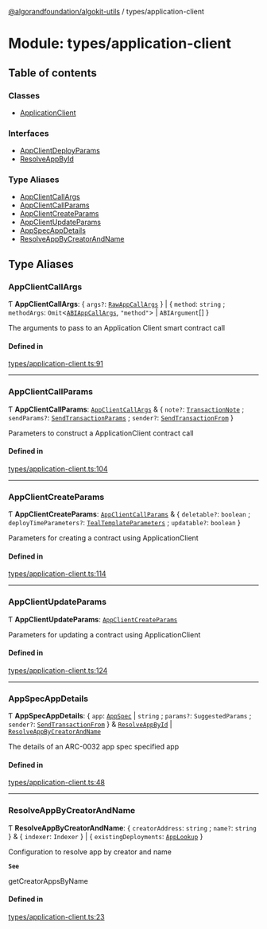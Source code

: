 [@algorandfoundation/algokit-utils](../README.md) / types/application-client

# Module: types/application-client

## Table of contents

### Classes

- [ApplicationClient](../classes/types_application_client.ApplicationClient.md)

### Interfaces

- [AppClientDeployParams](../interfaces/types_application_client.AppClientDeployParams.md)
- [ResolveAppById](../interfaces/types_application_client.ResolveAppById.md)

### Type Aliases

- [AppClientCallArgs](types_application_client.md#appclientcallargs)
- [AppClientCallParams](types_application_client.md#appclientcallparams)
- [AppClientCreateParams](types_application_client.md#appclientcreateparams)
- [AppClientUpdateParams](types_application_client.md#appclientupdateparams)
- [AppSpecAppDetails](types_application_client.md#appspecappdetails)
- [ResolveAppByCreatorAndName](types_application_client.md#resolveappbycreatorandname)

## Type Aliases

### AppClientCallArgs

Ƭ **AppClientCallArgs**: { `args?`: [`RawAppCallArgs`](../interfaces/types_app.RawAppCallArgs.md)  } \| { `method`: `string` ; `methodArgs`: `Omit`<[`ABIAppCallArgs`](../interfaces/types_app.ABIAppCallArgs.md), ``"method"``\> \| `ABIArgument`[]  }

The arguments to pass to an Application Client smart contract call

#### Defined in

[types/application-client.ts:91](https://github.com/algorandfoundation/algokit-utils-ts/blob/main/src/types/application-client.ts#L91)

___

### AppClientCallParams

Ƭ **AppClientCallParams**: [`AppClientCallArgs`](types_application_client.md#appclientcallargs) & { `note?`: [`TransactionNote`](types_transaction.md#transactionnote) ; `sendParams?`: [`SendTransactionParams`](../interfaces/types_transaction.SendTransactionParams.md) ; `sender?`: [`SendTransactionFrom`](types_transaction.md#sendtransactionfrom)  }

Parameters to construct a ApplicationClient contract call

#### Defined in

[types/application-client.ts:104](https://github.com/algorandfoundation/algokit-utils-ts/blob/main/src/types/application-client.ts#L104)

___

### AppClientCreateParams

Ƭ **AppClientCreateParams**: [`AppClientCallParams`](types_application_client.md#appclientcallparams) & { `deletable?`: `boolean` ; `deployTimeParameters?`: [`TealTemplateParameters`](../interfaces/types_app.TealTemplateParameters.md) ; `updatable?`: `boolean`  }

Parameters for creating a contract using ApplicationClient

#### Defined in

[types/application-client.ts:114](https://github.com/algorandfoundation/algokit-utils-ts/blob/main/src/types/application-client.ts#L114)

___

### AppClientUpdateParams

Ƭ **AppClientUpdateParams**: [`AppClientCreateParams`](types_application_client.md#appclientcreateparams)

Parameters for updating a contract using ApplicationClient

#### Defined in

[types/application-client.ts:124](https://github.com/algorandfoundation/algokit-utils-ts/blob/main/src/types/application-client.ts#L124)

___

### AppSpecAppDetails

Ƭ **AppSpecAppDetails**: { `app`: [`AppSpec`](../interfaces/types_appspec.AppSpec.md) \| `string` ; `params?`: `SuggestedParams` ; `sender?`: [`SendTransactionFrom`](types_transaction.md#sendtransactionfrom)  } & [`ResolveAppById`](../interfaces/types_application_client.ResolveAppById.md) \| [`ResolveAppByCreatorAndName`](types_application_client.md#resolveappbycreatorandname)

The details of an ARC-0032 app spec specified app

#### Defined in

[types/application-client.ts:48](https://github.com/algorandfoundation/algokit-utils-ts/blob/main/src/types/application-client.ts#L48)

___

### ResolveAppByCreatorAndName

Ƭ **ResolveAppByCreatorAndName**: { `creatorAddress`: `string` ; `name?`: `string`  } & { `indexer`: `Indexer`  } \| { `existingDeployments`: [`AppLookup`](../interfaces/types_app.AppLookup.md)  }

Configuration to resolve app by creator and name

**`See`**

getCreatorAppsByName

#### Defined in

[types/application-client.ts:23](https://github.com/algorandfoundation/algokit-utils-ts/blob/main/src/types/application-client.ts#L23)
